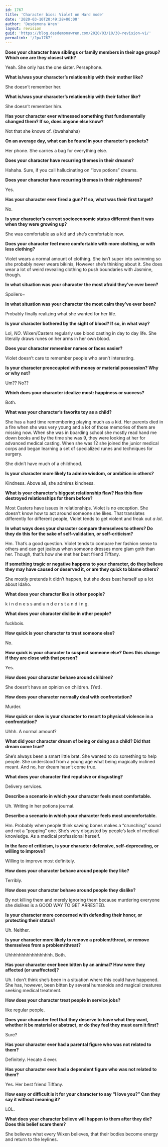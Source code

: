 ```yaml
---
id: 1767
title: 'Character bios: Violet on Hard mode'
date: '2020-03-10T20:49:28+00:00'
author: 'Desdemona Wren'
layout: revision
guid: 'https://blog.desdemonawren.com/2020/03/10/30-revision-v1/'
permalink: '/?p=1767'
---
```


**Does your character have siblings or family members in their age group? Which one are they closest with?**

Yeah. She only has the one sister. Persephone.

**What is/was your character’s relationship with their mother like?**

She doesn’t remember her.

**What is/was your character’s relationship with their father like?**

She doesn’t remember him.

**Has your character ever witnessed something that fundamentally changed them? If so, does anyone else know?**

Not that she knows of. (bwahahaha)

**On an average day, what can be found in your character’s pockets?**

Her phone. She carries a bag for everything else.

**Does your character have recurring themes in their dreams?**

Hahaha. Sure, if you call hallucinating on “love potions” dreams.

**Does your character have recurring themes in their nightmares?**

Yes.

**Has your character ever fired a gun? If so, what was their first target?**

No.

**Is your character’s current socioeconomic status different than it was when they were growing up?**

She was comfortable as a kid and she’s comfortable now.

**Does your character feel more comfortable with more clothing, or with less clothing?**

Violet wears a normal amount of clothing. She isn’t super into swimming so she probably never wears bikinis, However she’s thinking about it. She does wear a lot of weird revealing clothing to push boundaries with Jasmine, though.

**In what situation was your character the most afraid they’ve ever been?**

Spoilers~

**In what situation was your character the most calm they’ve ever been?**

Probably finally realizing what she wanted for her life.

**Is your character bothered by the sight of blood? If so, in what way?**

Lol, *NO*. Wixen/Casters regularly use blood casting in day to day life. She literally draws runes on her arms in her own blood.

**Does your character remember names or faces easier?**

Violet doesn’t care to remember people who aren’t interesting.

**Is your character preoccupied with money or material possession? Why or why not?**

Um?? No??

**Which does your character idealize most: happiness or success?**

Both.

**What was your character’s favorite toy as a child?**

She has a hard time remembering playing much as a kid. Her parents died in a fire when she was very young and a lot of those memories of them are missing now. When she was in boarding school she mostly read hand me down books and by the time she was 9, they were looking at her for advanced medical casting. When she was 12 she joined the junior medical corps and began learning a set of specialized runes and techniques for surgery.

She didn’t have much of a childhood.

**Is your character more likely to admire wisdom, or ambition in others?**

Kindness. Above all, she admires kindness.

**What is your character’s biggest relationship flaw? Has this flaw destroyed relationships for them before?**

Most Casters have issues in relationships. Violet is no exception. She doesn’t know how to act around someone she likes. That translates differently for different people, Violet tends to get violent and freak out *a lot*.

**In what ways does your character compare themselves to others? Do they do this for the sake of self-validation, or self-criticism?**

Hm. That’s a good question. Violet tends to compare her fashion sense to others and can get jealous when someone dresses more glam goth than her. Though, that’s how she met her best friend Tiffany.

**If something tragic or negative happens to your character, do they believe they may have caused or deserved it, or are they quick to blame others?**

She mostly pretends it didn’t happen, but she does beat herself up a lot about Idaho.

**What does your character like in other people?**

k i n d n e s s and u n d e r s t a n d i n g.

**What does your character dislike in other people?**

fuckbois.

**How quick is your character to trust someone else?**

No.

**How quick is your character to suspect someone else? Does this change if they are close with that person?**

Yes.

**How does your character behave around children?**

She doesn’t have an opinion on children. (Yet).

**How does your character normally deal with confrontation?**

Murder.

**How quick or slow is your character to resort to physical violence in a confrontation?**

Uhhh. A normal amount?

**What did your character dream of being or doing as a child? Did that dream come true?**

She’s always been a smart little brat. She wanted to do something to help people. She understood from a young age what being magically inclined meant. And no, her dream hasn’t come true.

**What does your character find repulsive or disgusting?**

Delivery services.

**Describe a scenario in which your character feels most comfortable.**

Uh. Writing in her potions journal.

**Describe a scenario in which your character feels most uncomfortable.**

Hm. Probably when people think sawing bones makes a “crunching” sound and not a “popping” one. She’s very disgusted by people’s lack of medical knowledge. As a medical professional herself.

**In the face of criticism, is your character defensive, self-deprecating, or willing to improve?**

Willing to improve most definitely.

**How does your character behave around people they like?**

Terribly.

**How does your character behave around people they dislike?**

By not killing them and merely ignoring them because murdering everyone she dislikes is a GOOD WAY TO GET ARRESTED.

**Is your character more concerned with defending their honor, or protecting their status?**

Uh. Neither.

**Is your character more likely to remove a problem/threat, or remove themselves from a problem/threat?**

Uhhhhhhhhhhhhhhhhh. Both.

**Has your character ever been bitten by an animal? How were they affected (or unaffected)?**

Uh. I don’t think she’s been in a situation where this could have happened. She has, however, been bitten by several humanoids and magical creatures seeking medical treatment.

**How does your character treat people in service jobs?**

like regular people.

**Does your character feel that they deserve to have what they want, whether it be material or abstract, or do they feel they must earn it first?**

Sure?

**Has your character ever had a parental figure who was not related to them?**

Definitely. Hecate 4 ever.

**Has your character ever had a dependent figure who was not related to them?**

Yes. Her best friend Tiffany.

**How easy or difficult is it for your character to say “I love you?” Can they say it without meaning it?**

LOL.

**What does your character believe will happen to them after they die? Does this belief scare them?**

She believes what every Wixen believes, that their bodies become energy and return to the leylines.